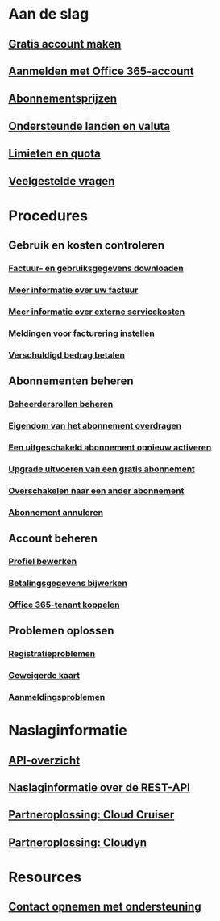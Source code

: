 # Aan de slag
## [Gratis account maken](https://azure.microsoft.com/free/)
## [Aanmelden met Office 365-account](../billing-use-existing-office-365-account-azure-subscription.md)
## [Abonnementsprijzen](https://azure.microsoft.com/pricing/)
## [Ondersteunde landen en valuta](../billing-countries-and-currencies.md)
## [Limieten en quota](../azure-subscription-service-limits.md)
## [Veelgestelde vragen](../billing-subscription-faq.md)
# Procedures
## Gebruik en kosten controleren
### [Factuur- en gebruiksgegevens downloaden](../billing-download-azure-invoice-daily-usage-date.md)
### [Meer informatie over uw factuur](billing-understand-your-bill.md)
### [Meer informatie over externe servicekosten](../billing-understand-your-azure-marketplace-charges.md)
### [Meldingen voor facturering instellen](../billing-set-up-alerts.md)
### [Verschuldigd bedrag betalen](../billing-azure-subscription-past-due-balance.md)
## Abonnementen beheren
### [Beheerdersrollen beheren](../billing-add-change-azure-subscription-administrator.md)
### [Eigendom van het abonnement overdragen](../billing-subscription-transfer.md)
### [Een uitgeschakeld abonnement opnieuw activeren](../billing-subscription-become-disable.md)
### [Upgrade uitvoeren van een gratis abonnement](../billing-upgrade-azure-subscription.md)
### [Overschakelen naar een ander abonnement](../billing-how-to-switch-azure-offer.md)
### [Abonnement annuleren](../billing-how-to-cancel-azure-subscription.md)
## Account beheren
### [Profiel bewerken](../billing-how-to-change-azure-account-profile.md)
### [Betalingsgegevens bijwerken](../billing-how-to-change-credit-card.md)
### [Office 365-tenant koppelen](../billing-add-office-365-tenant-to-azure-subscription.md)
## Problemen oplossen
### [Registratieproblemen](../billing-troubleshoot-azure-sign-up-issues.md)
### [Geweigerde kaart](../billing-credit-card-fails-during-azure-sign-up.md)
### [Aanmeldingsproblemen](../billing-cannot-login-subscription.md)

# Naslaginformatie
## [API-overzicht](../billing-usage-rate-card-overview.md)
## [Naslaginformatie over de REST-API](https://msdn.microsoft.com/en-us/library/azure/1ea5b323-54bb-423d-916f-190de96c6a3c)
## [Partneroplossing: Cloud Cruiser](../billing-usage-rate-card-partner-solution-cloudcruiser.md)
## [Partneroplossing: Cloudyn](../billing-usage-rate-card-partner-solution-cloudyn.md)

# Resources
## [Contact opnemen met ondersteuning](../billing-how-to-create-billing-support-ticket.md)

<!--HONumber=Nov16_HO2-->


